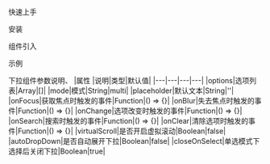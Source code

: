 快速上手

安装

组件引入

示例


下拉组件参数说明、
|属性 |说明|类型|默认值|
|---|---|---|---|
|options|选项列表|Array|[]|
|mode|模式|String|multi|
|placeholder|默认文本|String|''|
|onFocus|获取焦点时触发的事件|Function|() => {}|
|onBlur|失去焦点时触发的事件|Function|() => {}|
|onChange|选项改变时触发的事件|Function|() => {}|
|onSearch|搜索时触发的事件|Function|() => {}|
|onClear|清除选项时触发的事件|Function|() => {}|
|virtualScroll|是否开启虚拟滚动|Boolean|false|
|autoDropDown|是否自动展开下拉|Boolean|false|
|closeOnSelect|单选模式下选择后关闭下拉|Boolean|true|

